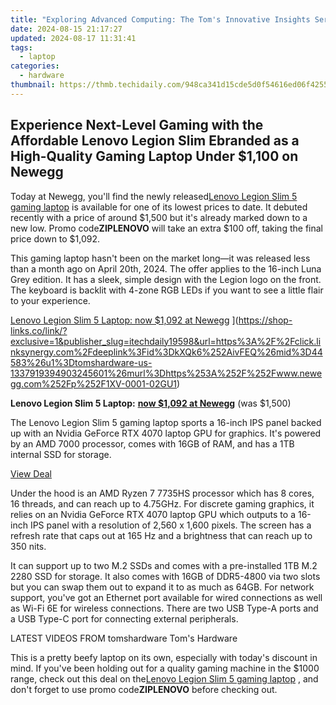 ```yaml
---
title: "Exploring Advanced Computing: The Tom's Innovative Insights Series"
date: 2024-08-15 21:17:27
updated: 2024-08-17 11:31:41
tags:
  - laptop
categories:
  - hardware
thumbnail: https://thmb.techidaily.com/948ca341d15cde5d0f54616ed06f4255209470f04b03c46cee19f973459e05a3.jpg
---
```


## Experience Next-Level Gaming with the Affordable Lenovo Legion Slim Ebranded as a High-Quality Gaming Laptop Under $1,100 on Newegg

Today at Newegg, you'll find the newly released[Lenovo Legion Slim 5 gaming laptop](https://shop-links.co/link/?exclusive=1&publisher_slug=itechdaily19598&url=https%3A%2F%2Fclick.linksynergy.com%2Fdeeplink%3Fid%3DkXQk6%252AivFEQ%26mid%3D44583%26u1%3Dtomshardware-us-1058582600560434002%26murl%3Dhttps%253A%252F%252Fwww.newegg.com%252Fp%252F1XV-0001-02GU1) is available for one of its lowest prices to date. It debuted recently with a price of around $1,500 but it's already marked down to a new low. Promo code**ZIPLENOVO** will take an extra $100 off, taking the final price down to $1,092.

 This gaming laptop hasn't been on the market long—it was released less than a month ago on April 20th, 2024\. The offer applies to the 16-inch Luna Grey edition. It has a sleek, simple design with the Legion logo on the front. The keyboard is backlit with 4-zone RGB LEDs if you want to see a little flair to your experience.

[Lenovo Legion Slim 5 Laptop: now $1,092 at Newegg](https://cdn.mos.cms.futurecdn.net/Gwzx6diCau6wZ9GYQ5NP55-200-100.jpg "Lenovo Legion Slim 5 Laptop: now $1,092 at Newegg") ](https://shop-links.co/link/?exclusive=1&publisher_slug=itechdaily19598&url=https%3A%2F%2Fclick.linksynergy.com%2Fdeeplink%3Fid%3DkXQk6%252AivFEQ%26mid%3D44583%26u1%3Dtomshardware-us-1337919394903245601%26murl%3Dhttps%253A%252F%252Fwww.newegg.com%252Fp%252F1XV-0001-02GU1)

**Lenovo Legion Slim 5 Laptop:** [**now $1,092 at Newegg**](https://shop-links.co/link/?exclusive=1&publisher_slug=itechdaily19598&url=https%3A%2F%2Fclick.linksynergy.com%2Fdeeplink%3Fid%3DkXQk6%252AivFEQ%26mid%3D44583%26u1%3Dtomshardware-us-4675625138444726158%26murl%3Dhttps%253A%252F%252Fwww.newegg.com%252Fp%252F1XV-0001-02GU1) (was $1,500)  
  
 The Lenovo Legion Slim 5 gaming laptop sports a 16-inch IPS panel backed up with an Nvidia GeForce RTX 4070 laptop GPU for graphics. It's powered by an AMD 7000 processor, comes with 16GB of RAM, and has a 1TB internal SSD for storage.

[View Deal](https://shop-links.co/link/?exclusive=1&publisher_slug=itechdaily19598&url=https%3A%2F%2Fclick.linksynergy.com%2Fdeeplink%3Fid%3DkXQk6%252AivFEQ%26mid%3D44583%26u1%3Dtomshardware-us-1337919394903245601%26murl%3Dhttps%253A%252F%252Fwww.newegg.com%252Fp%252F1XV-0001-02GU1)

 Under the hood is an AMD Ryzen 7 7735HS processor which has 8 cores, 16 threads, and can reach up to 4.75GHz. For discrete gaming graphics, it relies on an Nvidia GeForce RTX 4070 laptop GPU which outputs to a 16-inch IPS panel with a resolution of 2,560 x 1,600 pixels. The screen has a refresh rate that caps out at 165 Hz and a brightness that can reach up to 350 nits.

 It can support up to two M.2 SSDs and comes with a pre-installed 1TB M.2 2280 SSD for storage. It also comes with 16GB of DDR5-4800 via two slots but you can swap them out to expand it to as much as 64GB. For network support, you've got an Ethernet port available for wired connections as well as Wi-Fi 6E for wireless connections. There are two USB Type-A ports and a USB Type-C port for connecting external peripherals.

 LATEST VIDEOS FROM tomshardware Tom's Hardware

 This is a pretty beefy laptop on its own, especially with today's discount in mind. If you've been holding out for a quality gaming machine in the $1000 range, check out this deal on the[Lenovo Legion Slim 5 gaming laptop](https://shop-links.co/link/?exclusive=1&publisher_slug=itechdaily19598&url=https%3A%2F%2Fclick.linksynergy.com%2Fdeeplink%3Fid%3DkXQk6%252AivFEQ%26mid%3D44583%26u1%3Dtomshardware-us-1058582600560434002%26murl%3Dhttps%253A%252F%252Fwww.newegg.com%252Fp%252F1XV-0001-02GU1) , and don't forget to use promo code**ZIPLENOVO** before checking out.

<ins class="adsbygoogle"
     style="display:block"
     data-ad-format="autorelaxed"
     data-ad-client="ca-pub-7571918770474297"
     data-ad-slot="1223367746"></ins>



<ins class="adsbygoogle"
     style="display:block"
     data-ad-client="ca-pub-7571918770474297"
     data-ad-slot="8358498916"
     data-ad-format="auto"
     data-full-width-responsive="true"></ins>
